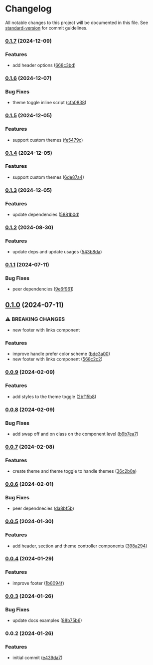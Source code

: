 # Changelog

All notable changes to this project will be documented in this file. See [standard-version](https://github.com/conventional-changelog/standard-version) for commit guidelines.

### [0.1.7](https://github.com/albizures/vyke-astro/compare/v0.1.6...v0.1.7) (2024-12-09)


### Features

* add header options ([668c3bd](https://github.com/albizures/vyke-astro/commit/668c3bd96ac3465172c76f19fe60a568cb2401b6))

### [0.1.6](https://github.com/albizures/vyke-astro/compare/v0.1.5...v0.1.6) (2024-12-07)


### Bug Fixes

* theme toggle inline script ([cfa0838](https://github.com/albizures/vyke-astro/commit/cfa08381211a796083d6964a08f887c79a2be093))

### [0.1.5](https://github.com/albizures/vyke-astro/compare/v0.1.4...v0.1.5) (2024-12-05)


### Features

* support custom themes ([fe5479c](https://github.com/albizures/vyke-astro/commit/fe5479cdef77ef2e7b5d36fa83156d5bbec8a1d9))

### [0.1.4](https://github.com/albizures/vyke-astro/compare/v0.1.3...v0.1.4) (2024-12-05)


### Features

* support custom themes ([6de87a4](https://github.com/albizures/vyke-astro/commit/6de87a4f559a76c61239960f3e01fee2ed24757d))

### [0.1.3](https://github.com/albizures/vyke-astro/compare/v0.1.2...v0.1.3) (2024-12-05)


### Features

* update dependencies ([5881b0d](https://github.com/albizures/vyke-astro/commit/5881b0dfc86be68b0d1cf300ec06b73132dde642))

### [0.1.2](https://github.com/albizures/vyke-astro/compare/v0.1.1...v0.1.2) (2024-08-30)


### Features

* update deps and update usages ([543b8da](https://github.com/albizures/vyke-astro/commit/543b8da7cc3c0a49733bee6d0168cb9a4152f2e5))

### [0.1.1](https://github.com/albizures/vyke-astro/compare/v0.1.0...v0.1.1) (2024-07-11)


### Bug Fixes

* peer dependencies ([9e6f961](https://github.com/albizures/vyke-astro/commit/9e6f961d773c522556a4127f6c6309f89c7b0c95))

## [0.1.0](https://github.com/albizures/vyke-astro/compare/v0.0.9...v0.1.0) (2024-07-11)


### ⚠ BREAKING CHANGES

* new footer with links component

### Features

* improve handle prefer color scheme ([bde3a00](https://github.com/albizures/vyke-astro/commit/bde3a00ad29aa5f4771cb5f67fe727bc10850b66))
* new footer with links component ([568c2c2](https://github.com/albizures/vyke-astro/commit/568c2c2dd429362bb132027f96ad0b7a995882b5))

### [0.0.9](https://github.com/albizures/vyke-astro/compare/v0.0.8...v0.0.9) (2024-02-09)


### Features

* add styles to the theme toggle ([2bf15b8](https://github.com/albizures/vyke-astro/commit/2bf15b841185ea4d10a4286f8b39a962f1cf1ed6))

### [0.0.8](https://github.com/albizures/vyke-astro/compare/v0.0.7...v0.0.8) (2024-02-09)


### Bug Fixes

* add swap off and on class on the component level ([b9b7ea7](https://github.com/albizures/vyke-astro/commit/b9b7ea77a58f7aaba0bed6f407e01ebbbdd6cc49))

### [0.0.7](https://github.com/albizures/vyke-astro/compare/v0.0.6...v0.0.7) (2024-02-08)


### Features

* create theme and theme toggle to handle themes ([36c2b0a](https://github.com/albizures/vyke-astro/commit/36c2b0af6e0ad6f52f3ab69b742fefd1fcf4042a))

### [0.0.6](https://github.com/albizures/vyke-astro/compare/v0.0.5...v0.0.6) (2024-02-01)


### Bug Fixes

* peer dependnecies ([da8bf5b](https://github.com/albizures/vyke-astro/commit/da8bf5b10fb3be5e238b77e419c6a3226bbff8c3))

### [0.0.5](https://github.com/albizures/vyke-astro/compare/v0.0.4...v0.0.5) (2024-01-30)


### Features

* add header, section and theme controller components ([398a294](https://github.com/albizures/vyke-astro/commit/398a2947383b3a2d49f17da329b3000119597291))

### [0.0.4](https://github.com/albizures/vyke-astro/compare/v0.0.3...v0.0.4) (2024-01-29)


### Features

* improve footer ([1b8094f](https://github.com/albizures/vyke-astro/commit/1b8094f72361e63ac62370f395421f4192c023c4))

### [0.0.3](https://github.com/albizures/vyke-astro/compare/v0.0.2...v0.0.3) (2024-01-26)


### Bug Fixes

* update docs examples ([88b75b6](https://github.com/albizures/vyke-astro/commit/88b75b60c7640b6c12970040143abee7a221a8a2))

### 0.0.2 (2024-01-26)


### Features

* initial commit ([e439da7](https://github.com/albizures/vyke-astro/commit/e439da70cf3782bfefc576ca39bc4f899ff44293))
